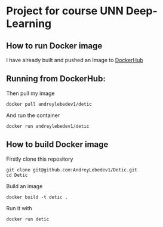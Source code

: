 # Project for course UNN Deep-Learning
 

## How to run Docker image 
I have already built and pushed an Image to [DockerHub](https://hub.docker.com/u/andreylebedev1) 

## Running from DockerHub: 

Then pull my image

```
docker pull andreylebedev1/detic
```

And run the container

```
docker run andreylebedev1/detic
```

## How to build Docker image

Firstly clone this repository

```
git clone git@github.com:AndreyLebedev1/Detic.git
cd Detic
```

Build an image
```
docker build -t detic .
```

Run it with 
```
docker run detic
